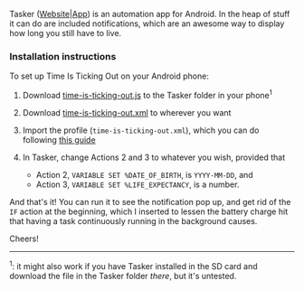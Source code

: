 Tasker ([Website](https://tasker.dinglisch.net/index.html)|[App](https://play.google.com/store/apps/details?id=net.dinglisch.android.taskerm&hl=en)) is an automation app for Android. In the heap of stuff it can do are included notifications, which are an awesome way to display how long you still have to live.

### Installation instructions
To set up Time Is Ticking Out on your Android phone:

1. Download [time-is-ticking-out.js](https://github.com/HHErebus/time-is-ticking-out/blob/develop/android-tasker/time-is-ticking-out.js) to the Tasker folder in your phone<sup>1</sup>

2. Download [time-is-ticking-out.xml](https://github.com/HHErebus/time-is-ticking-out/blob/develop/android-tasker/time-is-ticking-out.xml) to wherever you want

3. Import the profile (`time-is-ticking-out.xml`), which you can do following [this guide](https://almost-a-technocrat.blogspot.com.es/2013/04/how-to-import-tasker-projects-profiles.html)

4. In Tasker, change Actions 2 and 3 to whatever you wish, provided that
    * Action 2, `VARIABLE SET %DATE_OF_BIRTH`, is `YYYY-MM-DD`, and
    * Action 3, `VARIABLE SET %LIFE_EXPECTANCY`, is a number.

And that's it! You can run it to see the notification pop up, and get rid of the `IF` action at the beginning, which I inserted to lessen the battery charge hit that having a task continuously running in the background causes.

Cheers!

---

<sup>1</sup>: it might also work if you have Tasker installed in the SD card and download the file in the Tasker folder _there_, but it's untested.